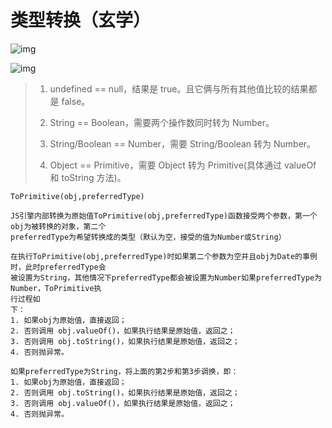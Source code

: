 # 类型转换（玄学）

![img](687474703a2f2f7777312e73696e61696d672e636e2f6c617267652f6136363063616232677931666379387173316b79736a3231646b313171343875.jpeg)

![img](687474703a2f2f7777312e73696e61696d672e636e2f6c617267652f61363630636162326779316663796a666d776330336a323078733067796a7630.jpeg)

> 1. undefined == null，结果是 true。且它俩与所有其他值比较的结果都是 false。
>
> 2. String == Boolean，需要两个操作数同时转为 Number。
>
> 3. String/Boolean == Number，需要 String/Boolean 转为 Number。
>
> 4. Object == Primitive，需要 Object 转为 Primitive(具体通过 valueOf 和 toString 方法)。

```
ToPrimitive(obj,preferredType)

JS引擎内部转换为原始值ToPrimitive(obj,preferredType)函数接受两个参数，第一个obj为被转换的对象，第二个
preferredType为希望转换成的类型（默认为空，接受的值为Number或String）

在执行ToPrimitive(obj,preferredType)时如果第二个参数为空并且obj为Date的事例时，此时preferredType会
被设置为String，其他情况下preferredType都会被设置为Number如果preferredType为Number，ToPrimitive执
行过程如
下：
1. 如果obj为原始值，直接返回；
2. 否则调用 obj.valueOf()，如果执行结果是原始值，返回之；
3. 否则调用 obj.toString()，如果执行结果是原始值，返回之；
4. 否则抛异常。

如果preferredType为String，将上面的第2步和第3步调换，即：
1. 如果obj为原始值，直接返回；
2. 否则调用 obj.toString()，如果执行结果是原始值，返回之；
3. 否则调用 obj.valueOf()，如果执行结果是原始值，返回之；
4. 否则抛异常。
```
